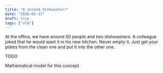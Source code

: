 ```yaml
---
title: "A second dishwasher?"
date: "2016-03-17"
draft: true
tags: ["old"]
---
```


At the office, we have around 50 people and two dishwashers.
A colleague joked that he would want it in his new kitchen.
Never empty it. Just get your plates from the clean one
and put it into the other one.

TODO

Mathematical model for this concept
